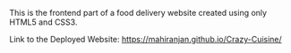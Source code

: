 This is the frontend part of a food delivery website created using only HTML5 and CSS3.

Link to the Deployed Website: https://mahiranjan.github.io/Crazy-Cuisine/
